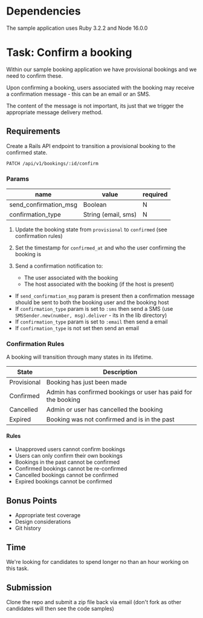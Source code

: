 # Dependencies

The sample application uses Ruby 3.2.2 and Node 16.0.0

# Task: Confirm a booking

Within our sample booking application we have provisional bookings and we need to confirm these.

Upon confirming a booking, users associated with the booking may receive a confirmation message - this can be an email or an SMS.

The content of the message is not important, its just that we trigger the appropriate message delivery method.

## Requirements

Create a Rails API endpoint to transition a provisional booking to the confirmed state.

`PATCH /api/v1/bookings/:id/confirm`

### Params

| name                  | value               | required |
| --------------------- | ------------------- | -------- |
| send_confirmation_msg | Boolean             | N        |
| confirmation_type     | String (email, sms) | N        |

1. Update the booking state from `provisional` to `confirmed` (see confirmation rules)

2. Set the timestamp for `confirmed_at` and who the user confirming the booking is

3. Send a confirmation notification to:

   - The user associated with the booking
   - The host associated with the booking (if the host is present)

- If `send_confirmation_msg` param is present then a confirmation message should be sent to both the booking user and the booking host
- If `confirmation_type` param is set to `:sms` then send a SMS (use `SMSSender.new(number, msg).deliver` - its in the lib directory)
- If `confirmation_type` param is set to `:email` then send a email
- If `confirmation_type` is not set then send an email

### Confirmation Rules

A booking will transition through many states in its lifetime.

| State       | Description                                                   |
| ----------- | ------------------------------------------------------------- |
| Provisional | Booking has just been made                                    |
| Confirmed   | Admin has confirmed bookings or user has paid for the booking |
| Cancelled   | Admin or user has cancelled the booking                       |
| Expired     | Booking was not confirmed and is in the past                  |

#### Rules

- Unapproved users cannot confirm bookings
- Users can only confirm their own bookings
- Bookings in the past cannot be confirmed
- Confirmed bookings cannot be re-confirmed
- Cancelled bookings cannot be confirmed
- Expired bookings cannot be confirmed

## Bonus Points

- Appropriate test coverage
- Design considerations
- Git history

## Time

We're looking for candidates to spend longer no than an hour working on this task.

## Submission

Clone the repo and submit a zip file back via email (don't fork as other candidates will then see the code samples)

